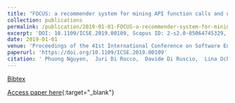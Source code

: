 ```yaml
---
title: "FOCUS: a recommender system for mining API function calls and usage patterns"
collection: publications
permalink: /publication/2019-01-01-FOCUS-a-recommender-system-for-mining-API-function-calls-and-usage-patterns
excerpt: 'DOI: 10.1109/ICSE.2019.00109, Scopus ID: 2-s2.0-85064745329, Cited by: 2'
date: 2019-01-01
venue: 'Proceedings of the 41st International Conference on Software Engineering, ICSE 2019, Montreal, QC, Canada, May 25-31, 2019'
paperurl: 'https://doi.org/10.1109/ICSE.2019.00109'
citation: ' Phuong Nguyen,  Juri Di Rocco,  Davide Di Ruscio,  Lina Ochoa,  Thomas Degueule,  Massimiliano Di Penta, &quot;FOCUS: a recommender system for mining API function calls and usage patterns.&quot; Proceedings of the 41st International Conference on Software Engineering, ICSE 2019, Montreal, QC, Canada, May 25-31, 2019, 2019.'
---
```

[Bibtex](https://dblp.org/rec/bib/conf/icse/NguyenRRODP19)

[Access paper here](https://doi.org/10.1109/ICSE.2019.00109){:target="_blank"}
